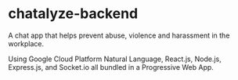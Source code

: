 # chatalyze-backend

A chat app that helps prevent abuse, violence and harassment in the workplace.

Using Google Cloud Platform Natural Language, React.js, Node.js, Express.js, and Socket.io all bundled in a Progressive Web App.
